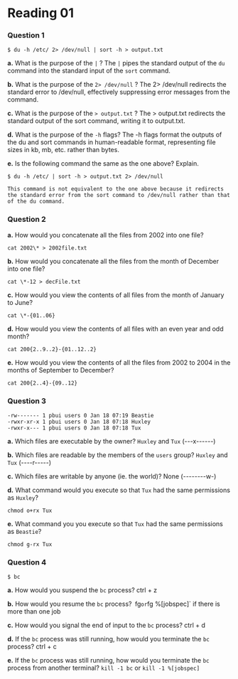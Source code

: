 Reading 01
==========

### Question 1
```
$ du -h /etc/ 2> /dev/null | sort -h > output.txt
```

**a.** What is the purpose of the `|` ?
    The `|` pipes the standard output of the `du` command into the standard input of the `sort` command.

**b.** What is the purpose of the `2> /dev/null` ?
    The 2> /dev/null redirects the standard error to /dev/null, effectively suppressing error messages from the command.

**c.** What is the purpose of the `> output.txt` ?
    The > output.txt redirects the standard output of the sort command, writing it to output.txt.

**d.** What is the purpose of the `-h` flags?
    The -h flags format the outputs of the du and sort commands in human-readable format, representing file sizes in kb, mb, etc. rather than bytes. 

**e.** Is the following command the same as the one above? Explain.
```
$ du -h /etc/ | sort -h > output.txt 2> /dev/null
```
    This command is not equivalent to the one above because it redirects the standard error from the sort command to /dev/null rather than that of the du command.

### Question 2

**a.** How would you concatenate all the files from 2002 into one file?
```
cat 2002\* > 2002file.txt
```

**b.** How would you concatenate all the files from the month of December into one file?
```
cat \*-12 > decFile.txt
```

**c.** How would you view the contents of all files from the month of January to June?
```
cat \*-{01..06}
```

**d.** How would you view the contents of all files with an even year and odd month?
```
cat 200{2..9..2}-{01..12..2}
```

**e.** How would you view the contents of all the files from 2002 to 2004 in the months of September to December?
```
cat 200{2..4}-{09..12}
```

### Question 3
```
-rw------- 1 pbui users 0 Jan 18 07:19 Beastie
-rwxr-xr-x 1 pbui users 0 Jan 18 07:18 Huxley
-rwxr-x--- 1 pbui users 0 Jan 18 07:18 Tux
```

**a.** Which files are executable by the owner?
    `Huxley` and `Tux` (---x------)

**b.** Which files are readable by the members of the `users` group?
    `Huxley` and `Tux` (----r-----)

**c.** Which files are writable by anyone (ie. the world)?
    None (--------w-)

**d.** What command would you execute so that `Tux` had the same permissions as `Huxley`?
```
chmod o+rx Tux
```

**e.** What command you you execute so that `Tux` had the same permissions as `Beastie`?
```
chmod g-rx Tux
```

### Question 4
```
$ bc
```

**a.** How would you suspend the `bc` process?
    ctrl + z

**b.** How would you resume the `bc` process?`
    `fg` or `fg %[jobspec]` if there is more than one job

**c.** How would you signal the end of input to the `bc` process?
    ctrl + d

**d.** If the `bc` process was still running, how would you terminate the `bc` process?
    ctrl + c

**e.** If the `bc` process was still running, how would you terminate the `bc` process from another terminal?
    `kill -1 bc` or `kill -1 %[jobspec]`
